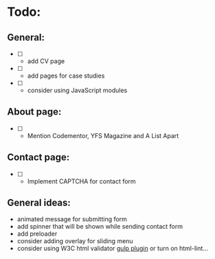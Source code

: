 # Todo:
## General:
- [ ] - add CV page
- [ ] - add pages for case studies
- [ ] - consider using JavaScript modules

## About page:
- [ ] - Mention Codementor, YFS Magazine and A List Apart

## Contact page:
- [ ] - Implement CAPTCHA for contact form

## General ideas:
- animated message for submitting form
- add spinner that will be shown while sending contact form
- add preloader
- consider adding overlay for sliding menu
- consider using W3C html validator [gulp plugin](https://www.npmjs.com/package/gulp-html-validator) or turn on html-lint...
